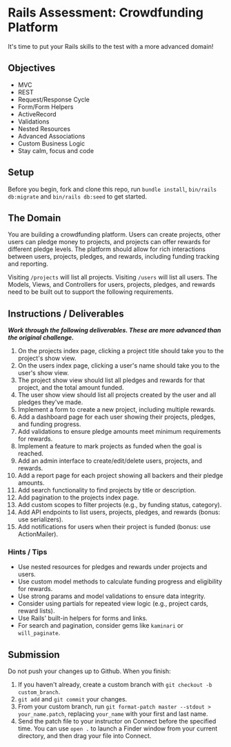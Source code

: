# Rails Assessment: Crowdfunding Platform

It's time to put your Rails skills to the test with a more advanced domain!

## Objectives

+ MVC
+ REST
+ Request/Response Cycle
+ Form/Form Helpers
+ ActiveRecord
+ Validations
+ Nested Resources
+ Advanced Associations
+ Custom Business Logic
+ Stay calm, focus and code

## Setup

Before you begin, fork and clone this repo, run `bundle install`, `bin/rails db:migrate` and `bin/rails db:seed` to get started.

## The Domain

You are building a crowdfunding platform. Users can create projects, other users can pledge money to projects, and projects can offer rewards for different pledge levels. The platform should allow for rich interactions between users, projects, pledges, and rewards, including funding tracking and reporting.

Visiting `/projects` will list all projects. Visiting `/users` will list all users. The Models, Views, and Controllers for users, projects, pledges, and rewards need to be built out to support the following requirements.

## Instructions / Deliverables

***Work through the following deliverables. These are more advanced than the original challenge.***

1. On the projects index page, clicking a project title should take you to the project's show view.
2. On the users index page, clicking a user's name should take you to the user's show view.
3. The project show view should list all pledges and rewards for that project, and the total amount funded.
4. The user show view should list all projects created by the user and all pledges they've made.
5. Implement a form to create a new project, including multiple rewards.
6. Add a dashboard page for each user showing their projects, pledges, and funding progress.
7. Add validations to ensure pledge amounts meet minimum requirements for rewards.
8. Implement a feature to mark projects as funded when the goal is reached.
9. Add an admin interface to create/edit/delete users, projects, and rewards.
10. Add a report page for each project showing all backers and their pledge amounts.
11. Add search functionality to find projects by title or description.
12. Add pagination to the projects index page.
13. Add custom scopes to filter projects (e.g., by funding status, category).
14. Add API endpoints to list users, projects, pledges, and rewards (bonus: use serializers).
15. Add notifications for users when their project is funded (bonus: use ActionMailer).

### Hints / Tips

+ Use nested resources for pledges and rewards under projects and users.
+ Use custom model methods to calculate funding progress and eligibility for rewards.
+ Use strong params and model validations to ensure data integrity.
+ Consider using partials for repeated view logic (e.g., project cards, reward lists).
+ Use Rails' built-in helpers for forms and links.
+ For search and pagination, consider gems like `kaminari` or `will_paginate`.

## Submission

Do not push your changes up to Github. When you finish:

1. If you haven't already, create a custom branch with `git checkout -b custom_branch`.
2. `git add` and `git commit` your changes.
3. From your custom branch, run `git format-patch master --stdout > your_name.patch`, replacing `your_name` with your first and last name.
4. Send the patch file to your instructor on Connect before the specified time. You can use `open .` to launch a Finder window from your current directory, and then drag your file into Connect.
